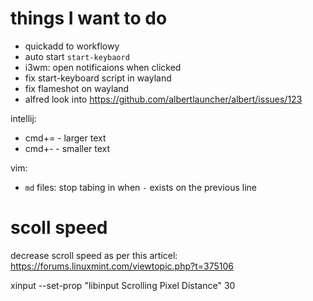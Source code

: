 # things I want to do

- quickadd to workflowy
- auto start `start-keybaord`
- i3wm: open notificaions when clicked
- fix start-keyboard script in wayland
- fix flameshot on wayland
- alfred look into https://github.com/albertlauncher/albert/issues/123

intellij:
- cmd+= - larger text
- cmd+- - smaller text

vim:
- `md` files: stop tabing in when `-` exists on the previous line


# scoll speed
decrease scroll speed as per this articel: https://forums.linuxmint.com/viewtopic.php?t=375106

xinput --set-prop <ID> "libinput Scrolling Pixel Distance" 30
